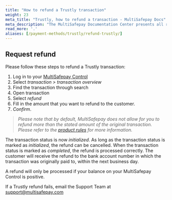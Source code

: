 ```yaml
---
title: "How to refund a Trustly transaction"
weight: 23
meta_title: "Trustly, how to refund a transaction - MultiSafepay Docs"
meta_description: "The MultiSafepay Documentation Center presents all relevant information about our Plugins and API. You can also find support pages for payment methods, tools and general questions as well as the contact details of our Support and Integration Teams."
read_more: '.'
aliases: [/payment-methods/trustly/refund-trustly/]
---
```

## Request refund
Please follow these steps to refund a Trustly transaction:

1. Log in to your [MultiSafepay Control](https://merchant.multisafepay.com)
2. Select _transaction > transaction overview_
3. Find the transaction through search
4. Open transaction
5. Select _refund_
6. Fill in the amount that you want to refund to the customer.  
7. _Confirm_.

>_Please note that by default, MultiSafepay does not allow for you to refund more than the stated amount of the original transaction. Please refer to the [product rules](/payment-methods/banks/trustly/#product-rules) for more information._

The transaction status is now _initialized_. As long as the transaction status is marked as _initialized_, the refund can be cancelled. When the transaction status is marked as _completed_, the refund is processed correctly. The customer will receive the refund to the bank account number in which the transaction was originally paid to, within the next business day.

A refund will only be processed if your balance on your MultiSafepay Control is positive.

If a Trustly refund fails, email the Support Team at <support@multisafepay.com> 

